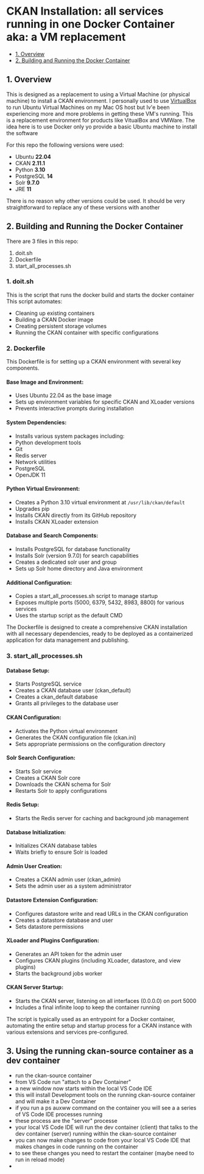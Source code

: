 # CKAN Installation:  all services running in one Docker Container aka: a VM replacement


* [1. Overview](#1-overview)
* [2. Building and Running the Docker Container](#2-building-and-running-the-docker-container)



## 1. Overview

This is designed as a replacement to using a Virtual Machine (or physical machine) to install a CKAN environment. I personally used to use [VirtualBox](https://www.virtualbox.org) to run 
Ubuntu Virtual Machines on my Mac OS host but Iv'e been experiencing more and more problems in getting these VM's running. This is a replacement environment for products like VitualBox and VMWare.
The idea here is to use Docker only yo provide a basic Ubuntu machine to install the software

For this repo the following versions were used:

* Ubuntu      **22.04**
* CKAN        **2.11.1**
* Python      **3.10**
* PostgreSQL  **14**
* Solr        **9.7.0**
* JRE         **11**

There is no reason why other versions could be used. It should be very straightforward to replace any of these versions with another

## 2. Building and Running the Docker Container

There are 3 files in this repo:

1. doit.sh
2. Dockerfile
3. start_all_processes.sh

### 1. doit.sh
This is the script that runs the docker build and starts the docker container
This script automates:

* Cleaning up existing containers
* Building a CKAN Docker image
* Creating persistent storage volumes
* Running the CKAN container with specific configurations

### 2. Dockerfile
This Dockerfile is for setting up a CKAN environment with several key components. 

#### Base Image and Environment:
* Uses Ubuntu 22.04 as the base image
* Sets up environment variables for specific CKAN and XLoader versions
* Prevents interactive prompts during installation


#### System Dependencies:
* Installs various system packages including:
* Python development tools
* Git
* Redis server
* Network utilities
* PostgreSQL
* OpenJDK 11

#### Python Virtual Environment:
* Creates a Python 3.10 virtual environment at `/usr/lib/ckan/default`
* Upgrades pip
* Installs CKAN directly from its GitHub repository
* Installs CKAN XLoader extension

#### Database and Search Components:
* Installs PostgreSQL for database functionality
* Installs Solr (version 9.7.0) for search capabilities
* Creates a dedicated solr user and group
* Sets up Solr home directory and Java environment


#### Additional Configuration:
* Copies a start_all_processes.sh script to manage startup
* Exposes multiple ports (5000, 6379, 5432, 8983, 8800) for various services
* Uses the startup script as the default CMD

The Dockerfile is designed to create a comprehensive CKAN installation with all necessary dependencies, ready to be deployed as a containerized application for data management and publishing.

### 3. start_all_processes.sh

#### Database Setup:
* Starts PostgreSQL service
* Creates a CKAN database user (ckan_default)
* Creates a ckan_default database
* Grants all privileges to the database user

#### CKAN Configuration:
* Activates the Python virtual environment
* Generates the CKAN configuration file (ckan.ini)
* Sets appropriate permissions on the configuration directory

#### Solr Search Configuration:
* Starts Solr service
* Creates a CKAN Solr core
* Downloads the CKAN schema for Solr
* Restarts Solr to apply configurations

#### Redis Setup:
* Starts the Redis server for caching and background job management

#### Database Initialization:
* Initializes CKAN database tables
* Waits briefly to ensure Solr is loaded

#### Admin User Creation:
* Creates a CKAN admin user (ckan_admin)
* Sets the admin user as a system administrator

#### Datastore Extension Configuration:
* Configures datastore write and read URLs in the CKAN configuration
* Creates a datastore database and user
* Sets datastore permissions

#### XLoader and Plugins Configuration:
* Generates an API token for the admin user
* Configures CKAN plugins (including XLoader, datastore, and view plugins)
* Starts the background jobs worker

#### CKAN Server Startup:
* Starts the CKAN server, listening on all interfaces (0.0.0.0) on port 5000
* Includes a final infinite loop to keep the container running

The script is typically used as an entrypoint for a Docker container, automating the entire setup and startup process for a CKAN instance with various extensions and services pre-configured.

## 3. Using the running ckan-source container as a dev container
* run the ckan-source container
* from VS Code run "attach to a Dev Container"
* a new window now starts within the local VS Code IDE 
* this will install Development tools on the running ckan-source container and will make it a Dev Container
* if you run a ps auxww command on the container you will see a a series of VS Code IDE processes running
* these process are the "server" processe
* your local VS Code IDE will run the dev container (client) that talks to the dev container (server) running within the ckan-source container
* you can now make changes to code from your local VS Code IDE that makes changes in code running on the container
* to see these changes you need to restart the container (maybe need to run in reload mode)
* 

